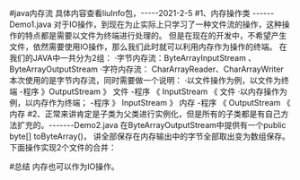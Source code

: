 #java内存流  具体内容查看liuInfo包，-----2021-2-5
#1、内存操作类 ------Demo1.java
        对于IO操作，到现在为止实际上只学习了一种文件流的操作，这种操作的特点都是需要以文件为终端进行处理的。
        但是在现在的开发中，不希望产生文件，依然需要使用IO操作，那么我们此时就可以利用内存作为操作的终端。
        在我们的JAVA中一共分为2组：
            ·字节内存流：ByteArrayInputStream 、 ByteArrayOutputStream
            ·字符内存流： CharArrayReader、CharArrayWriter
        本次使用的是字节内存流，同时需要做一个说明：
            ·以文件操作为例，以文件为终端
                -程序 》OutputStream 》 文件
                -程序 《 InputStream 《 文件
            ·以内存操作为例，以内存作为终端；
                -程序 》 InputStream 》 内存
                -程序 《 OutputStream 《 内存
#2、正常来讲肯定是子类为父类进行实例化，但是所有的子类都是有自己方法扩充的。-------Demo2.java
    在ByteArrayOutputStream中提供有一个public byte[] toByteArray()，
    讲全部保存在内存输出中的字节全部取出变为数组保存。
    下面操作实现2个文件的合并：
    
    
#总结
    内存也可以作为IO操作。
    